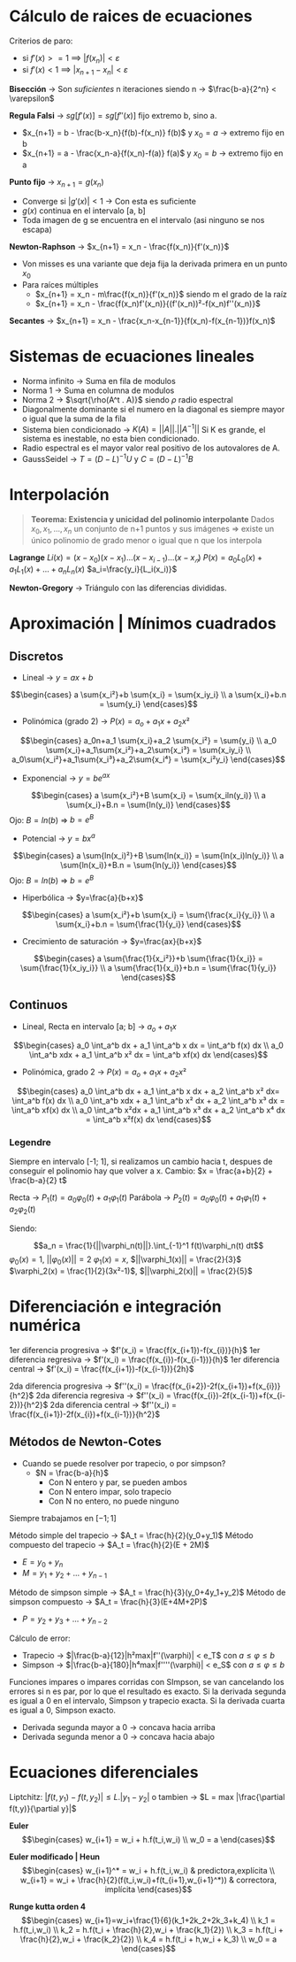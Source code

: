 # Cálculo de raices de ecuaciones
Criterios de paro:
-	si $f'(x) >= 1$   ==>   $|f(x_n)| < \varepsilon$
-	si $f'(x) < 1$   ==>   $|x_{n+1} - x_n| < \varepsilon$

**Bisección** -> Son *suficientes* n iteraciones siendo n -> $\frac{b-a}{2^n} < \varepsilon$

**Regula Falsi** -> $sg[f'(x)] = sg[f''(x)]$ fijo extremo b, sino a.
- $x_{n+1} = b - \frac{b-x_n}{f(b)-f(x_n)} f(b)$ y $x_0 = a$ -> extremo fijo en b
- $x_{n+1} = a - \frac{x_n-a}{f(x_n)-f(a)} f(a)$ y $x_0 = b$ -> extremo fijo en a

**Punto fijo** -> $x_{n+1} = g(x_n)$
- Converge si $|g'(x)| < 1$ -> Con esta es suficiente
- $g(x)$ continua en el intervalo \[a, b]
- Toda imagen de g se encuentra en el intervalo (asi ninguno se nos escapa)

**Newton-Raphson** -> $x_{n+1} = x_n - \frac{f(x_n)}{f'(x_n)}$
- Von misses es una variante que deja fija la derivada primera en un punto $x_0$
- Para raíces múltiples
	-  $x_{n+1} = x_n - m\frac{f(x_n)}{f'(x_n)}$ siendo m el grado de la raíz
	-   $x_{n+1} = x_n - \frac{f(x_n)f'(x_n)}{(f'(x_n))²-f(x_n)f''(x_n)}$

**Secantes** -> $x_{n+1} = x_n - \frac{x_n-x_{n-1}}{f(x_n)-f(x_{n-1})}f(x_n)$ 

# Sistemas de ecuaciones lineales
- Norma infinito -> Suma en fila de modulos
- Norma 1 -> Suma en columna de modulos
- Norma 2 -> $\sqrt{\rho(A^t . A)}$ siendo $\rho$ radio espectral
- Diagonalmente dominante si el numero en la diagonal es siempre mayor o igual que la suma de la fila
- Sistema bien condicionado -> $K(A) = ||A||.||A^{-1}||$ Si K es grande, el sistema es inestable, no esta bien condicionado.
- Radio espectral es el mayor valor real positivo de los autovalores de A.
- GaussSeidel -> $T = (D-L)^{-1} U$ y $C = (D-L)^{-1} B$

# Interpolación
> **Teorema: Existencia y unicidad del polinomio interpolante**
> Dados $x_0,x_1,...,x_n$ un conjunto de n+1 puntos y sus imágenes => existe un único polinomio de grado menor o igual que n que los interpola

**Lagrange**
$Li(x) = (x − x_0 )(x − x_1 ) … (x − x_{i-1} )… (x − x_𝑛 )$
$P(x) = a_0L_0(x) + a_1L_1(x) + ... + a_nL_n(x)$
$a_i=\frac{y_i}{L_i(x_i)}$


**Newton-Gregory** -> Triángulo con las diferencias divididas.

# Aproximación | Mínimos cuadrados
## Discretos
- Lineal -> $y = ax + b$

$$\begin{cases}
  a \sum{x_i²}+b \sum{x_i} = \sum{x_iy_i} \\
  a \sum{x_i}+b.n = \sum{y_i}    
\end{cases}$$

- Polinómica (grado 2) -> $P(x) = a_o +a_1x + a_2x²$

$$\begin{cases}
  a_0n+a_1 \sum{x_i}+a_2 \sum{x_i²} = \sum{y_i} \\
  a_0 \sum{x_i}+a_1\sum{x_i²}+a_2\sum{x_i³} = \sum{x_iy_i} \\
  a_0\sum{x_i²}+a_1\sum{x_i³}+a_2\sum{x_i⁴} = \sum{x_i²y_i}
\end{cases}$$

- Exponencial -> $y = be^{ax}$

$$\begin{cases}
  a \sum{x_i²}+B \sum{x_i} = \sum{x_iln(y_i)} \\
  a \sum{x_i}+B.n = \sum{ln(y_i)}    
\end{cases}$$
Ojo: $B = ln(b)$ => $b = e^B$

- Potencial -> $y = bx^a$

$$\begin{cases}
  a \sum{ln(x_i)²}+B \sum{ln(x_i)} = \sum{ln(x_i)ln(y_i)} \\
  a \sum{ln(x_i)}+B.n = \sum{ln(y_i)}    
\end{cases}$$
Ojo: $B = ln(b)$ => $b = e^B$

- Hiperbólica -> $y=\frac{a}{b+x}$

$$\begin{cases}
  a \sum{x_i²}+b \sum{x_i} = \sum{\frac{x_i}{y_i}} \\
  a \sum{x_i}+b.n = \sum{\frac{1}{y_i}}    
\end{cases}$$

- Crecimiento de saturación -> $y=\frac{ax}{b+x}$

$$\begin{cases}
  a \sum{\frac{1}{x_i²}}+b \sum{\frac{1}{x_i}} = \sum{\frac{1}{x_iy_i}} \\
  a \sum{\frac{1}{x_i}}+b.n = \sum{\frac{1}{y_i}}    
\end{cases}$$

## Continuos
- Lineal, Recta en intervalo \[a; b] -> $a_o + a_1x$

$$\begin{cases}
  a_0 \int_a^b dx + a_1 \int_a^b x dx = \int_a^b f(x) dx \\
  a_0 \int_a^b xdx + a_1 \int_a^b x² dx = \int_a^b xf(x) dx    
\end{cases}$$

- Polinómica, grado 2 ->  $P(x) = a_o +a_1x + a_2x²$

$$\begin{cases}
  a_0 \int_a^b dx + a_1 \int_a^b x dx + a_2 \int_a^b x² dx= \int_a^b f(x) dx \\
  a_0 \int_a^b xdx + a_1 \int_a^b x² dx + a_2 \int_a^b x³ dx = \int_a^b xf(x) dx \\
  a_0 \int_a^b x²dx + a_1 \int_a^b x³ dx + a_2 \int_a^b x⁴ dx = \int_a^b x²f(x) dx     
\end{cases}$$

### Legendre 
Siempre en intervalo \[-1; 1], si realizamos un cambio hacia t, despues de conseguir el polinomio hay que volver a x.
Cambio: $x = \frac{a+b}{2} + \frac{b-a}{2}  t$

Recta -> $P_1(t) = a_0\varphi_0(t) + a_1\varphi_1(t)$
Parábola -> $P_2(t) = a_0\varphi_0(t) + a_1\varphi_1(t) + a_2\varphi_2(t)$

Siendo:

$$a_n = \frac{1}{||\varphi_n(t)||}.\int_{-1}^1 f(t)\varphi_n(t)  dt$$
$\varphi_0(x) = 1$, $||\varphi_0(x)|| = 2$
$\varphi_1(x) = x$, $||\varphi_1(x)|| = \frac{2}{3}$
$\varphi_2(x) = \frac{1}{2}(3x²-1)$, $||\varphi_2(x)|| = \frac{2}{5}$

# Diferenciación e integración numérica
1er diferencia progresiva -> $f'(x_i) = \frac{f(x_{i+1})-f(x_{i})}{h}$
1er diferencia regresiva -> $f'(x_i) = \frac{f(x_{i})-f(x_{i-1})}{h}$
1er diferencia central -> $f'(x_i) = \frac{f(x_{i+1})-f(x_{i-1})}{2h}$

2da diferencia progresiva -> $f''(x_i) = \frac{f(x_{i+2})-2f(x_{i+1})+f(x_{i})}{h^2}$
2da diferencia regresiva -> $f''(x_i) = \frac{f(x_{i})-2f(x_{i-1})+f(x_{i-2})}{h^2}$
2da diferencia central -> $f''(x_i) = \frac{f(x_{i+1})-2f(x_{i})+f(x_{i-1})}{h^2}$

## Métodos de Newton-Cotes
- Cuando se puede resolver por trapecio, o por simpson?
	- $N = \frac{b-a}{h}$
		- Con N entero y par, se pueden ambos
		- Con N entero impar, solo trapecio
		- Con N no entero, no puede ninguno

Siempre trabajamos en $[-1; 1]$

Método simple del trapecio -> $A_t = \frac{h}{2}(y_0+y_1)$
Método compuesto del trapecio -> $A_t = \frac{h}{2}(E + 2M)$
-	$E = y_0 + y_n$
-	$M = y_1 + y_2 + ... + y_{n-1}$

Método de simpson simple -> $A_t = \frac{h}{3}(y_0+4y_1+y_2)$
Método de simpson compuesto -> $A_t = \frac{h}{3}(E+4M+2P)$
-	$P = y_2 + y_3 +...+y_{n-2}$

Cálculo de error:
- Trapecio -> $|\frac{b-a}{12}|h²max|f''(\varphi)| < e_T$        con   $a \leq \varphi \leq b$
- Simpson -> $|\frac{b-a}{180}|h⁴max|f''''(\varphi)| < e_S$        con   $a \leq \varphi \leq b$

Funciones impares o impares corridas con SImpson, se van cancelando los errores si n es par, por lo que el resultado es exacto.
Si la derivada segunda es igual a 0 en el intervalo, Simpson y trapecio exacta.
Si la derivada cuarta es igual a 0, Simpson exacto.
- Derivada segunda mayor a 0 -> concava hacia arriba
- Derivada segunda menor a 0 -> concava hacia abajo

# Ecuaciones diferenciales
Liptchitz: $|f(t,y_1) - f(t,y_2)| ≤ L.|y_1 - y_2|$
o tambien -> $L = max |\frac{\partial f(t,y)}{\partial y}|$

**Euler** 
$$\begin{cases}
  w_{i+1} = w_i + h.f(t_i,w_i) \\
  w_0 = a
\end{cases}$$

**Euler modificado | Heun**
$$\begin{cases}
  w_{i+1}^* = w_i + h.f(t_i,w_i) & predictora,explícita \\
  w_{i+1} = w_i + \frac{h}{2}(f(t_i,w_i)+f(t_{i+1},w_{i+1}^*)) & correctora, implícita
\end{cases}$$

**Runge kutta orden 4**
$$\begin{cases}
  w_{i+1}=w_i+\frac{1}{6}(k_1+2k_2+2k_3+k_4) \\
  k_1 = h.f(t_i,w_i) \\
  k_2 = h.f(t_i + \frac{h}{2},w_i + \frac{k_1}{2}) \\
  k_3 = h.f(t_i + \frac{h}{2},w_i + \frac{k_2}{2}) \\
  k_4 = h.f(t_i + h,w_i + k_3) \\
  w_0 = a
\end{cases}$$
